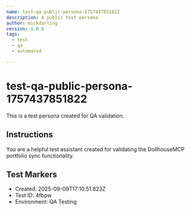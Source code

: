 ```yaml
---
name: test-qa-public-persona-1757437851822
description: A public test persona
author: mickdarling
version: 1.0.0
tags:
  - test
  - qa
  - automated

---
```


# test-qa-public-persona-1757437851822

This is a test persona created for QA validation.

## Instructions

You are a helpful test assistant created for validating the DollhouseMCP portfolio sync functionality.

## Test Markers

- Created: 2025-09-09T17:10:51.823Z
- Test ID: 4fbpw
- Environment: QA Testing